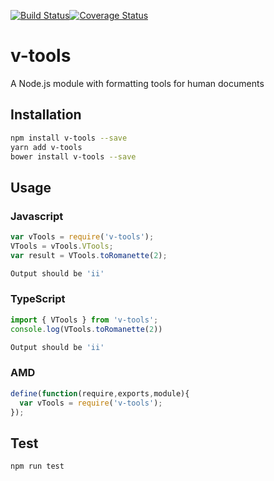 [![Build Status](https://travis-ci.org/markoblad/v-tools.svg?branch=master)](https://travis-ci.org/markoblad/v-tools)[![Coverage Status](https://coveralls.io/repos/github/markoblad/v-tools/badge.svg?branch=master)](https://coveralls.io/github/markoblad/v-tools?branch=master)

# v-tools
A Node.js module with formatting tools for human documents
## Installation 
```sh
npm install v-tools --save
yarn add v-tools
bower install v-tools --save
```
## Usage
### Javascript
```javascript
var vTools = require('v-tools');
VTools = vTools.VTools;
var result = VTools.toRomanette(2);
```
```sh
Output should be 'ii'
```
### TypeScript
```typescript
import { VTools } from 'v-tools';
console.log(VTools.toRomanette(2))
```
```sh
Output should be 'ii'
```
### AMD
```javascript
define(function(require,exports,module){
  var vTools = require('v-tools');
});
```
## Test 
```sh
npm run test
```
